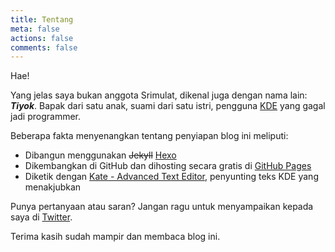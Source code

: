```yaml
---
title: Tentang
meta: false
actions: false
comments: false
---
```


Hae!

Yang jelas saya bukan anggota Srimulat, dikenal juga dengan nama lain: **_Tiyok_**. Bapak dari satu anak, suami dari satu istri, pengguna [KDE](http://www.kde.org) yang gagal jadi programmer.

Beberapa fakta menyenangkan tentang penyiapan blog ini meliputi:

* Dibangun menggunakan ~~Jekyll~~ [Hexo](http://hexo.io)
* Dikembangkan di GitHub dan dihosting secara gratis di [GitHub Pages](https://pages.github.com)
* Diketik dengan [Kate - Advanced Text Editor](http://www.kate-editor.org), penyunting teks KDE yang menakjubkan

Punya pertanyaan atau saran? Jangan ragu untuk menyampaikan kepada saya di [Twitter](https://twitter.com/go2n).

Terima kasih sudah mampir dan membaca blog ini.

